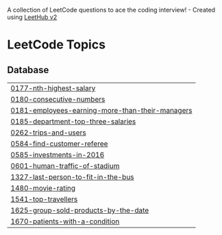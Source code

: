 A collection of LeetCode questions to ace the coding interview! - Created using [LeetHub v2](https://github.com/arunbhardwaj/LeetHub-2.0)
<!---LeetCode Topics Start-->
# LeetCode Topics
## Database
|  |
| ------- |
| [0177-nth-highest-salary](https://github.com/rohit2026y/leetcode/tree/master/0177-nth-highest-salary) |
| [0180-consecutive-numbers](https://github.com/rohit2026y/leetcode/tree/master/0180-consecutive-numbers) |
| [0181-employees-earning-more-than-their-managers](https://github.com/rohit2026y/leetcode/tree/master/0181-employees-earning-more-than-their-managers) |
| [0185-department-top-three-salaries](https://github.com/rohit2026y/leetcode/tree/master/0185-department-top-three-salaries) |
| [0262-trips-and-users](https://github.com/rohit2026y/leetcode/tree/master/0262-trips-and-users) |
| [0584-find-customer-referee](https://github.com/rohit2026y/leetcode/tree/master/0584-find-customer-referee) |
| [0585-investments-in-2016](https://github.com/rohit2026y/leetcode/tree/master/0585-investments-in-2016) |
| [0601-human-traffic-of-stadium](https://github.com/rohit2026y/leetcode/tree/master/0601-human-traffic-of-stadium) |
| [1327-last-person-to-fit-in-the-bus](https://github.com/rohit2026y/leetcode/tree/master/1327-last-person-to-fit-in-the-bus) |
| [1480-movie-rating](https://github.com/rohit2026y/leetcode/tree/master/1480-movie-rating) |
| [1541-top-travellers](https://github.com/rohit2026y/leetcode/tree/master/1541-top-travellers) |
| [1625-group-sold-products-by-the-date](https://github.com/rohit2026y/leetcode/tree/master/1625-group-sold-products-by-the-date) |
| [1670-patients-with-a-condition](https://github.com/rohit2026y/leetcode/tree/master/1670-patients-with-a-condition) |
<!---LeetCode Topics End-->